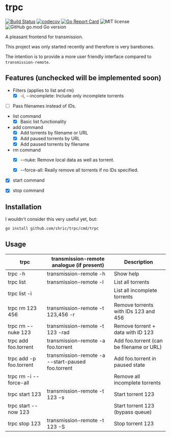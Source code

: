 # trpc

[![Build Status](https://travis-ci.org/shric/trpc.svg?branch=master)](https://travis-ci.org/shric/trpc)
[![codecov](https://codecov.io/gh/shric/trpc/branch/master/graph/badge.svg)](https://codecov.io/gh/shric/trpc)
[![Go Report Card](https://goreportcard.com/badge/github.com/shric/trpc)](https://goreportcard.com/report/github.com/shric/trpc)
![MIT license](https://img.shields.io/github/license/shric/trpc)
![GitHub go.mod Go version](https://img.shields.io/github/go-mod/go-version/shric/trpc)

A pleasant frontend for transmission.

This project was only started recently and therefore is very barebones.

The intention is to provide a more user friendly interface compared to `transmission-remote`.

## Features (unchecked will be implemented soon)

* Filters (applies to list and rm)
  * [x] -i, --incomplete: Include only incomplete torrents

* [ ] Pass filenames instead of IDs.

* list command
  * [x] Basic list functionality

* add command
  * [x] Add torrents by filename or URL
  * [x] Add paused torrents by URL
  * [x] Add paused torrents by filename

* rm command
  * [x] --nuke: Remove local data as well as torrent.
  * [x] --force-all: Really remove all torrents if no IDs specified.


* [x] start command

* [x] stop command

## Installation

I wouldn't consider this very useful yet, but:

```sh
go install github.com/shric/trpc/cmd/trpc
```
## Usage

| trpc                    | transmission-remote analogue (if present)         | Description                              |
| ----------------------- | ------------------------------------------------- | ---------------------------------------- |
| trpc -h                 | transmission-remote -h                            | Show help                                |
| trpc list               | transmission-remote -l                            | List all torrents                        |
| trpc list -i            |                                                   | List all incomplete torrents             |
| trpc rm 123 456         | transmission-remote -t 123,456 -r                 | Remove torrents with IDs 123 and 456     |
| trpc rm --nuke 123      | transmission-remote -t 123 -rad                   | Remove torrent + data with ID 123        |
| trpc add foo.torrent    | transmission-remote -a foo.torrent                | Add foo.torrent (can be filename or URL) |
| trpc add -p foo.torrent | transmission-remote -a --start-paused foo.torrent | Add foo.torrent in paused state          |
| trpc rm -i --force-all  |                                                   | Remove all incomplete torrents           |
| trpc start 123          | transmission-remote -t 123 -s                     | Start torrent 123                        |
| trpc start --now 123    |                                                   | Start torrent 123 (bypass queue)         |
| trpc stop 123           | transmission-remote -t 123 -S                     | Stop torrent 123                         |

